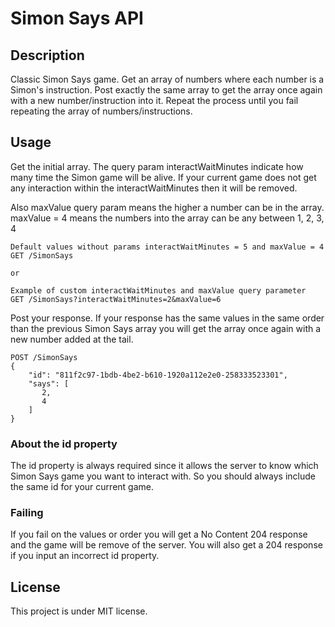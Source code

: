 # Simon Says API

## Description
Classic Simon Says game. Get an array of numbers where each number is a Simon's instruction. Post exactly the same array to get the array once again with a new number/instruction into it. Repeat the process until you fail repeating the array of numbers/instructions.

## Usage <a name = "usage"></a>
Get the initial array.
The query param interactWaitMinutes indicate how many time the Simon game will be alive. If your current game does not get any interaction within the interactWaitMinutes then it will be removed.

Also maxValue query param means the higher a number can be in the array. maxValue = 4 means the numbers into the array can be any between 1, 2, 3, 4

```
Default values without params interactWaitMinutes = 5 and maxValue = 4
GET /SimonSays

or

Example of custom interactWaitMinutes and maxValue query parameter
GET /SimonSays?interactWaitMinutes=2&maxValue=6
```

Post your response.
If your response has the same values in the same order than the previous Simon Says array you will get the array once again with a new number added at the tail.
```
POST /SimonSays
{
    "id": "811f2c97-1bdb-4be2-b610-1920a112e2e0-258333523301",
    "says": [
       2,
       4
    ]
}
```

### About the id property
The id property is always required since it allows the server to know which Simon Says game you want to interact with. So you should always include the same id for your current game.

### Failing
If you fail on the values or order you will get a No Content 204 response and the game will be remove of the server.
You will also get a 204 response if you input an incorrect id property.

## License
This project is under MIT license.